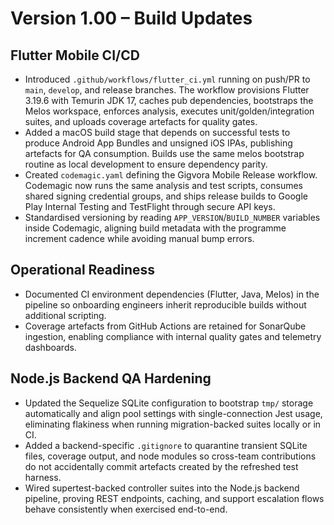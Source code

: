 # Version 1.00 – Build Updates

## Flutter Mobile CI/CD
- Introduced `.github/workflows/flutter_ci.yml` running on push/PR to `main`, `develop`, and release branches. The workflow provisions Flutter 3.19.6 with Temurin JDK 17, caches pub dependencies, bootstraps the Melos workspace, enforces analysis, executes unit/golden/integration suites, and uploads coverage artefacts for quality gates.
- Added a macOS build stage that depends on successful tests to produce Android App Bundles and unsigned iOS IPAs, publishing artefacts for QA consumption. Builds use the same melos bootstrap routine as local development to ensure dependency parity.
- Created `codemagic.yaml` defining the Gigvora Mobile Release workflow. Codemagic now runs the same analysis and test scripts, consumes shared signing credential groups, and ships release builds to Google Play Internal Testing and TestFlight through secure API keys.
- Standardised versioning by reading `APP_VERSION`/`BUILD_NUMBER` variables inside Codemagic, aligning build metadata with the programme increment cadence while avoiding manual bump errors.

## Operational Readiness
- Documented CI environment dependencies (Flutter, Java, Melos) in the pipeline so onboarding engineers inherit reproducible builds without additional scripting.
- Coverage artefacts from GitHub Actions are retained for SonarQube ingestion, enabling compliance with internal quality gates and telemetry dashboards.

## Node.js Backend QA Hardening
- Updated the Sequelize SQLite configuration to bootstrap `tmp/` storage automatically and align pool settings with single-connection Jest usage, eliminating flakiness when running migration-backed suites locally or in CI.
- Added a backend-specific `.gitignore` to quarantine transient SQLite files, coverage output, and node modules so cross-team contributions do not accidentally commit artefacts created by the refreshed test harness.
- Wired supertest-backed controller suites into the Node.js backend pipeline, proving REST endpoints, caching, and support escalation flows behave consistently when exercised end-to-end.
